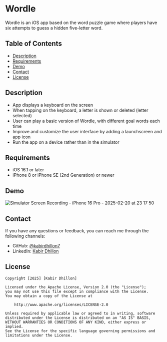 # Wordle
Wordle is an iOS app based on the word puzzle game where players have six attempts to guess a hidden five-letter word. 

## Table of Contents

- [Description](#description)
- [Requirements](#requirements)
- [Demo](#demo)
- [Contact](#contact)
- [License](#license)

## Description

- App displays a keyboard on the screen
- When tapping on the keyboard, a letter is shown or deleted (letter selected)
- User can play a basic version of Wordle, with different goal words each time
- Improve and customize the user interface by adding a launchscreen and app icon
- Run the app on a device rather than in the simulator

## Requirements
- iOS 16.1 or later
- iPhone 8 or iPhone SE (2nd Generation) or newer

## Demo
![Simulator Screen Recording - iPhone 16 Pro - 2025-02-20 at 23 17 50](https://github.com/user-attachments/assets/8cfa1efb-d27c-4ed8-a4d7-46220ee31209)


## Contact
If you have any questions or feedback, you can reach me through the following channels:

- GitHub: [@kabirdhillon7](https://github.com/kabirdhillon7)
- LinkedIn: [Kabir Dhillon](https://www.linkedin.com/in/kabirdhillon/)

## License

    Copyright [2025] [Kabir Dhillon]

    Licensed under the Apache License, Version 2.0 (the "License");
    you may not use this file except in compliance with the License.
    You may obtain a copy of the License at

        http://www.apache.org/licenses/LICENSE-2.0

    Unless required by applicable law or agreed to in writing, software
    distributed under the License is distributed on an "AS IS" BASIS,
    WITHOUT WARRANTIES OR CONDITIONS OF ANY KIND, either express or implied.
    See the License for the specific language governing permissions and
    limitations under the License.
